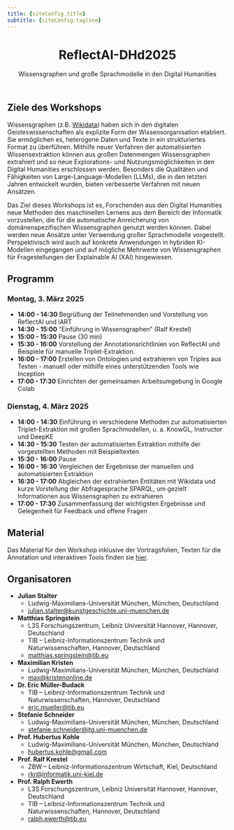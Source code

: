 ```yaml
---
title: {siteConfig.title}
subtitle: {siteConfig.tagline}
---
```


<header className="heroBanner">
    <div className="container">
        <h1>
            ReflectAI-DHd2025
        </h1>
        <p className="hero__subtitle">Wissensgraphen und große Sprachmodelle in den Digital Humanities</p>
    </div>
</header>

## Ziele des Workshops 

Wissensgraphen (z.B. [Wikidata](https://wikidata.org)) haben sich in den digitalen Geisteswissenschaften als explizite Form der Wissensorganisation etabliert. Sie ermöglichen es, heterogene Daten und Texte in ein strukturiertes Format zu überführen. Mithilfe neuer Verfahren der automatisierten Wissensextraktion können aus großen Datenmengen Wissensgraphen extrahiert und so neue Explorations- und Nutzungsmöglichkeiten in den Digital Humanities erschlossen werden. Besonders die Qualitäten und Fähigkeiten von Large-Language-Modellen (LLMs), die in den letzten Jahren entwickelt wurden, bieten verbesserte Verfahren mit neuen Ansätzen.

Das Ziel dieses Workshops ist es, Forschenden aus den Digital Humanities neue Methoden des maschinellen Lernens aus dem Bereich der Informatik vorzustellen, die für die automatische Anreicherung von domänenspezifischen Wissensgraphen genutzt werden können. Dabei werden neue Ansätze unter Verwendung großer Sprachmodelle vorgestellt. Perspektivisch wird auch auf konkrete Anwendungen in hybriden KI-Modellen eingegangen und auf mögliche Mehrwerte von Wissensgraphen für Fragestellungen der Explainable AI (XAI) hingewiesen.


## Programm

### Montag, 3. März 2025

- **14:00 - 14:30** Begrüßung der Teilnehmenden und Vorstellung von ReflectAI und iART
- **14:30 - 15:00** “Einführung in Wissensgraphen” (Ralf Krestel)
- **15:00 - 15:30** Pause (30 min)
- **15:30 - 16:00** Vorstellung der Annotationsrichtlinien von ReflectAI und Beispiele für manuelle Triplet-Extraktion.
- **16:00 - 17:00** Erstellen von Ontologien und extrahieren von Triples aus Texten -  manuell oder mithilfe eines unterstützenden Tools wie Inception
- **17:00 - 17:30** Einrichten der gemeinsamen Arbeitsumgebung in Google Colab

### Dienstag, 4. März 2025
- **14:00 - 14:30** Einführung in verschiedene Methoden zur automatisierten Triplet-Extraktion mit großen Sprachmodellen, u. a. KnowGL, Instructor und DeepKE
- **14:30 - 15:30** Testen der automatisierten Extraktion mithilfe der vorgestellten Methoden mit Beispieltexten
- **15:30 - 16:00** Pause
- **16:00 - 16:30** Vergleichen der Ergebnisse der manuellen und automatisierten Extraktion
- **16:30 - 17:00** Abgleichen der extrahierten Entitäten mit Wikidata und kurze Vorstellung der Abfragesprache SPARQL, um gezielt Informationen aus Wissensgraphen zu extrahieren
- **17:00 - 17:30** Zusammenfassung der wichtigsten Ergebnisse und Gelegenheit für Feedback und offene Fragen

## Material 

Das Material für den Workshop inklusive der Vortragsfolien, Texten für die Annotation und interaktiven Tools finden sie [hier](http://localhost:3001/ReflectAI-DHd2025/docs/Workshop%20DHd25/beispieltexte).

## Organisatoren

- **Julian Stalter**
  - Ludwig-Maximilians-Universität München, München, Deutschland
  - [julian.stalter@kunstgeschichte.uni-muenchen.de](mailto:julian.stalter@kunstgeschichte.uni-muenchen.de)
- **Matthias Springstein**
  - L3S Forschungszentrum, Leibniz Universität Hannover, Hannover, Deutschland
  - TIB – Leibniz-Informationszentrum Technik und Naturwissenschaften, Hannover, Deutschland
  - [matthias.springstein@tib.eu](mailto:matthias.springstein@tib.eu)
- **Maximilian Kristen**
  - Ludwig-Maximilians-Universität München, München, Deutschland
  - [max@kristenonline.de](mailto:max@kristenonline.de)
- **Dr. Eric Müller-Budack**
  - TIB – Leibniz-Informationszentrum Technik und Naturwissenschaften, Hannover, Deutschland
  - [eric.mueller@tib.eu](mailto:eric.mueller@tib.eu)
- **Stefanie Schneider**
  - Ludwig-Maximilians-Universität München, München, Deutschland
  - [stefanie.schneider@itg.uni-muenchen.de](mailto:stefanie.schneider@itg.uni-muenchen.de)
- **Prof. Hubertus Kohle**
  - Ludwig-Maximilians-Universität München, München, Deutschland
  - [hubertus.kohle@gmail.com](mailto:hubertus.kohle@gmail.com)
- **Prof. Ralf Krestel**
  - ZBW – Leibniz-Informationszentrum Wirtschaft, Kiel, Deutschland
  - [rkr@informatik.uni-kiel.de](mailto:rkr@informatik.uni-kiel.de)
- **Prof. Ralph Ewerth**
  - L3S Forschungszentrum, Leibniz Universität Hannover, Hannover, Deutschland
  - TIB – Leibniz-Informationszentrum Technik und Naturwissenschaften, Hannover, Deutschland
  - [ralph.ewerth@tib.eu](mailto:ralph.ewerth@tib.eu)